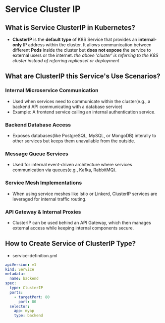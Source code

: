 # Service Cluster IP

## What is Service ClusterIP in Kubernetes?

- **ClusterIP** is the **default type** of K8S Service that provides an **internal-only** IP address within the cluster.
  It allows communication between different **Pods** inside the cluster but **does not expose** the service to external
  users or the internet.
  _the above 'cluster' is referring to the K8S cluster instead of referring replicaset or deployment_

## What are ClusterIP this Service's Use Scenarios?

### Internal Microservice Communication

- Used when services need to communicate within the cluster(e.g., a backend API communicating with a database service)
- Example: A frontend service calling an internal authentication service.

### Backend Database Access

- Exposes databases(like PostgreSQL, MySQL, or MongoDB) interally to other services but keeps them unavailable from the
  outside.

### Message Queue Services

- Used for internal event-driven architecture where services communication via queues(e.g., Kafka, RabbitMQ).

### Service Mesh Implementations

- When using service meshes like lstio or Linkerd, ClusterIP services are leveraged for internal traffic routing.

### API Gateway & Internal Proxies

- ClusterIP can be used behind an API Gateway, which then manages external access while keeping internal components
  secure.

## How to Create Service of ClusterIP Type?

- service-definition.yml

```yaml
apiVersion: v1
kind: Service 
metadata:
  name: backend
spec:
  type: ClusterIP
  ports: 
    - targetPort: 80
      port: 80
  selector:
    app: myap 
    type: backend
```


